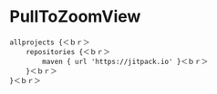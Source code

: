 # PullToZoomView

	allprojects {＜ｂｒ＞
		repositories {＜ｂｒ＞
			maven { url 'https://jitpack.io' }＜ｂｒ＞
		}＜ｂｒ＞
	}＜ｂｒ＞
